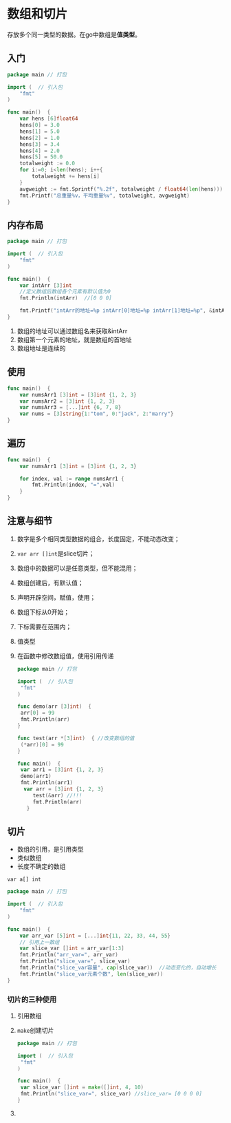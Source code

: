 # 数组和切片

存放多个同一类型的数据。在go中数组是**值类型**。

## 入门

````go
package main // 打包

import (  // 引入包
	"fmt"
)

func main()  {
	var hens [6]float64
	hens[0] = 3.0
	hens[1] = 5.0
	hens[2] = 1.0
	hens[3] = 3.4
	hens[4] = 2.0
	hens[5] = 50.0
	totalweight := 0.0
	for i:=0; i<len(hens); i++{
		totalweight += hens[i]
	}
	avgweight := fmt.Sprintf("%.2f", totalweight / float64(len(hens)))
	fmt.Printf("总重量%v，平均重量%v", totalweight, avgweight)
}
````

## 内存布局

````go
package main // 打包

import (  // 引入包
	"fmt"
)

func main()  {
	var intArr [3]int
	//定义数组后数组各个元素有默认值为0
	fmt.Println(intArr)  //[0 0 0]

	fmt.Printf("intArr的地址=%p intArr[0]地址=%p intArr[1]地址=%p", &intArr, &intArr[0], &intArr[1]) //intArr的地址=0xc00000a460 intArr[0]地址=0xc00000a460 intArr[1]地址=0xc00000a468
}
````

1. 数组的地址可以通过数组名来获取&intArr
2. 数组第一个元素的地址，就是数组的首地址
3. 数组地址是连续的

## 使用

`````go
func main()  {
	var numsArr1 [3]int = [3]int {1, 2, 3}
	var numsArr2 = [3]int {1, 2, 3}
	var numsArr3 = [...]int {6, 7, 8}
	var nums = [3]string{1:"tom", 0:"jack", 2:"marry"}
}
`````

## 遍历

````go
func main()  {
	var numsArr1 [3]int = [3]int {1, 2, 3}

	for index, val := range numsArr1 {
		fmt.Println(index, "=",val)
	}
}
````

## 注意与细节

1. 数字是多个相同类型数据的组合，长度固定，不能动态改变；

2. `var arr []int`是slice切片；

3. 数组中的数据可以是任意类型，但不能混用；

4. 数组创建后，有默认值；

5. 声明开辟空间，赋值，使用；

6. 数组下标从0开始；

7. 下标需要在范围内；

8. 值类型

9. 在函数中修改数组值，使用引用传递

   `````go
   package main // 打包

   import (  // 引入包
   	"fmt"
   )

   func demo(arr [3]int)  {
   	arr[0] = 99
   	fmt.Println(arr)
   }

   func test(arr *[3]int)  { //改变数组的值
   	(*arr)[0] = 99
   }

   func main()  {
   	var arr1 = [3]int {1, 2, 3}
   	demo(arr1)
   	fmt.Println(arr1)
     var arr = [3]int {1, 2, 3}
      	test(&arr) //!!!
      	fmt.Println(arr)
      }

   `````


## 切片

* 数组的引用，是引用类型
* 类似数组
* 长度不确定的数组

`````
var a[] int
`````

`````go
package main // 打包

import (  // 引入包
	"fmt"
)

func main()  {
	var arr_var [5]int = [...]int{11, 22, 33, 44, 55}
	// 引用上一数组
	var slice_var []int = arr_var[1:3]
	fmt.Println("arr_var=", arr_var)
	fmt.Println("slice_var=", slice_var)
	fmt.Println("slice_var容量", cap(slice_var))  //动态变化的，自动增长
	fmt.Println("slice_var元素个数", len(slice_var))
}
`````

### 切片的三种使用

1. 引用数组

2. `make`创建切片

   ````go
   package main // 打包

   import (  // 引入包
   	"fmt"
   )

   func main()  {
   	var slice_var []int = make([]int, 4, 10)
   	fmt.Println("slice_var=", slice_var) //slice_var= [0 0 0 0]
   }
   ````

3. ​

